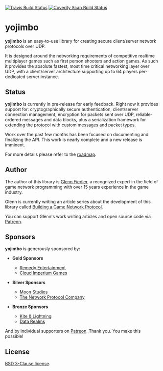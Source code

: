 [![Travis Build Status](https://travis-ci.org/networkprotocol/libyojimbo.svg?branch=master)](https://travis-ci.org/networkprotocol/libyojimbo) [![Coverity Scan Build Status](https://scan.coverity.com/projects/11339/badge.svg)](https://scan.coverity.com/projects/11339)

# yojimbo

**yojimbo** is an easy-to-use library for creating secure client/server network protocols over UDP.

It is designed around the networking requirements of competitive realtime multiplayer games such as first person shooters and action games. As such it provides the absolute fastest, most time critical networking layer over UDP, with a client/server architecture supporting up to 64 players per-dedicated server instance.

## Status

**yojimbo** is currently in pre-release for early feedback. Right now it provides support for: cryptographically secure authentication, client/server connection management, encryption for packets sent over UDP, reliable-ordered messages and data blocks, plus a serialization framework for extending the protocol with custom messages and packet types.

Work over the past few months has been focused on documenting and finalizing the API. This work is nearly complete and a new release is imminent.

For more details please refer to the [roadmap](https://github.com/networkprotocol/libyojimbo/blob/master/ROADMAP.md).

## Author

The author of this library is [Glenn Fiedler](https://www.linkedin.com/in/glennfiedler), a recognized expert in the field of game network programming with over 15 years experience in the game industry.

Glenn is currently writing an article series about the development of this library called [Building a Game Network Protocol](http://gafferongames.com/2016/05/10/building-a-game-network-protocol/).

You can support Glenn's work writing articles and open source code via [Patreon](http://www.patreon.com/gafferongames).

## Sponsors

**yojimbo** is generously sponsored by:

* **Gold Sponsors**
    * [Remedy Entertainment](http://www.remedygames.com/)
    * [Cloud Imperium Games](https://cloudimperiumgames.com)
    
* **Silver Sponsors**
    * [Moon Studios](http://www.oriblindforest.com/#!moon-3/)
    * [The Network Protocol Company](http://www.thenetworkprotocolcompany.com)
    
* **Bronze Sponsors**
    * [Kite & Lightning](http://kiteandlightning.la/)
    * [Data Realms](http://datarealms.com)
 
And by individual supporters on [Patreon](http://www.patreon.com/gafferongames). Thank you. You make this possible!

## License

[BSD 3-Clause license](https://opensource.org/licenses/BSD-3-Clause).

